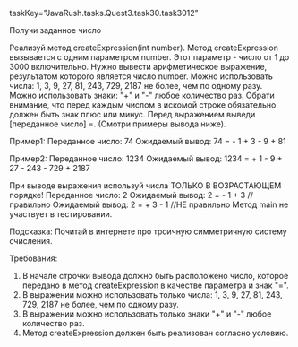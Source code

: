 taskKey="JavaRush.tasks.Quest3.task30.task3012"

Получи заданное число

Реализуй метод createExpression(int number).
Метод createExpression вызывается с одним параметром number. Этот параметр - число от 1 до 3000 включительно.
Нужно вывести арифметическое выражение, результатом которого является число number.
Можно использовать числа: 1, 3, 9, 27, 81, 243, 729, 2187 не более, чем по одному разу.
Можно использовать знаки: "+" и "-" любое количество раз.
Обрати внимание, что перед каждым числом в искомой строке обязательно должен быть знак плюс или минус.
Перед выражением выведи [переданное число] =. (Смотри примеры вывода ниже).

Пример1:
Переданное число: 74
Ожидаемый вывод: 74 = - 1 + 3 - 9 + 81

Пример2:
Переданное число: 1234
Ожидаемый вывод: 1234 = + 1 - 9 + 27 - 243 - 729 + 2187

При выводе выражения используй числа ТОЛЬКО В ВОЗРАСТАЮЩЕМ порядке!
Переданное число: 2
Ожидаемый вывод: 2 = - 1 + 3    //правильно
Ожидаемый вывод: 2 = + 3 - 1    //НЕ правильно
Метод main не участвует в тестировании.

Подсказка:
Почитай в интернете про троичную симметричную систему счисления.


Требования:
1.	В начале строчки вывода должно быть расположено число, которое передано в метод createExpression в качестве параметра и знак "=".
2.	В выражении можно использовать только числа: 1, 3, 9, 27, 81, 243, 729, 2187 не более, чем по одному разу.
3.	В выражении можно использовать только знаки "+" и "-" любое количество раз.
4.	Метод createExpression должен быть реализован согласно условию.



